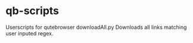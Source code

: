 # qb-scripts
Userscripts for qutebrowser
downloadAll.py	Downloads all links matching user inputed regex.
